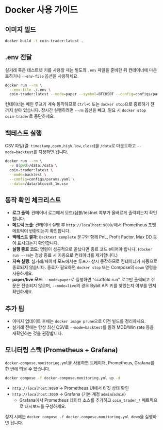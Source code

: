 # Docker 사용 가이드

## 이미지 빌드
```bash
docker build -t coin-trader:latest .
```

## .env 전달
실거래 혹은 테스트넷 키를 사용할 때는 별도의 `.env` 파일을 준비한 뒤 컨테이너에 마운트하거나 `--env-file` 옵션을 사용하세요.

```bash
docker run --rm \
  --env-file ./.env \
  coin-trader:latest --mode=paper --symbol=BTCUSDT --config=configs/params.yaml
```

컨테이너는 메인 루프가 계속 동작하므로 `Ctrl+C` 또는 `docker stop`으로 종료하기 전까지 살아 있습니다. 장시간 실행하려면 `--rm` 옵션을 빼고, 필요 시 `docker stop coin-trader`로 중단하세요.

## 백테스트 실행
CSV 파일(열: `timestamp,open,high,low,close`)을 `/data`로 마운트하고 `--mode=backtest`를 지정하면 됩니다.

```bash
docker run --rm \
  -v $(pwd)/data:/data \
  coin-trader:latest \
  --mode=backtest \
  --config=configs/params.yaml \
  --data=/data/btcusdt_1m.csv
```

## 동작 확인 체크리스트
- **로그 출력**: 컨테이너 로그에서 모드/심볼/testnet 여부가 올바르게 출력되는지 확인합니다.
- **메트릭 노출**: 컨테이너 실행 후 `http://localhost:9000/`에서 Prometheus 포맷 메트릭이 반환되는지 확인합니다.
- **백테스트 결과**: `Backtest complete` 문구와 함께 PnL, Profit Factor, Max DD 등이 표시되는지 확인합니다.
- **실행 종료 코드**: 명령이 성공적으로 끝났다면 종료 코드 `0`이어야 합니다. (`docker run --rm`는 정상 종료 시 자동으로 컨테이너를 제거합니다.)
- **지속 실행**: 실거래/페이퍼 모드에서는 루프가 상시 동작하므로 컨테이너가 자동으로 종료되지 않습니다. 종료가 필요하면 `docker stop` 또는 Compose의 `down` 명령을 사용하세요.
- **paper/live 모드**: `--mode=paper`로 실행하면 “scaffold run” 로그만 출력되고 주문은 전송되지 않으며, `--mode=live`의 경우 Bybit API 키를 찾았는지 여부를 먼저 확인하세요.

## 추가 팁
- 이미지 업데이트 후에는 `docker image prune`으로 이전 빌드를 정리하세요.
- 실거래 전에는 항상 최신 CSV로 `--mode=backtest`를 돌려 MDD/Win rate 등을 재확인하는 것을 권장합니다.

## 모니터링 스택 (Prometheus + Grafana)
`docker-compose.monitoring.yml`을 사용하면 트레이더, Prometheus, Grafana를 한 번에 띄울 수 있습니다.

```bash
docker compose -f docker-compose.monitoring.yml up -d
```

- `http://localhost:9090` → Prometheus UI에서 타깃 상태 확인
- `http://localhost:3000` → Grafana (기본 계정 `admin`/`admin`)
  - Grafana에서 Prometheus 데이터 소스를 추가하고 `coin_trader_*` 메트릭으로 대시보드를 구성하세요.

정지 시에는 `docker compose -f docker-compose.monitoring.yml down`을 실행하면 됩니다.
